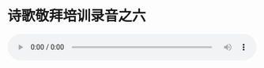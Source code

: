 # 诗歌敬拜培训录音之六

<audio style="width: 100%;" preload="false" controls controlslist="nodownload"><source src="http://file.simai.life/audio/mp3/old/12296.mp3" type="audio/mpeg">Your browser does not support the audio element.</audio>


